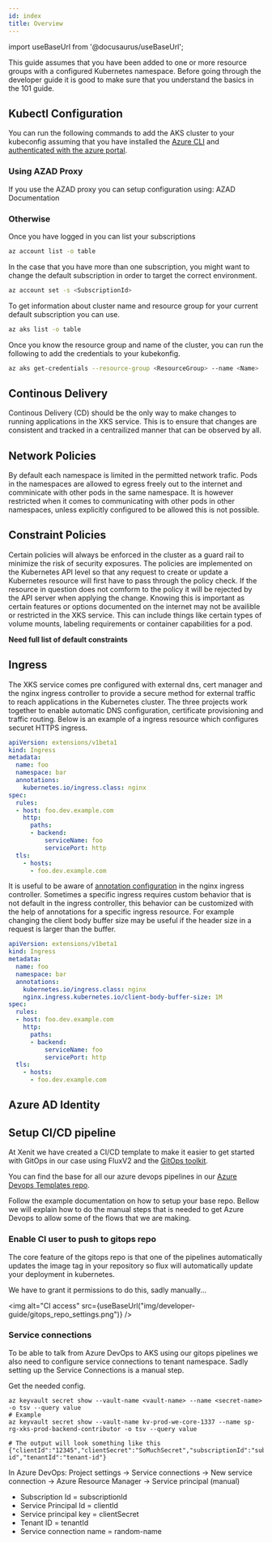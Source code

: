 ```yaml
---
id: index
title: Overview
---
```


import useBaseUrl from '@docusaurus/useBaseUrl';

This guide assumes that you have been added to one or more resource groups with a configured Kubernetes namespace. Before going through the developer guide it is good to make
sure that you understand the basics in the 101 guide.

## Kubectl Configuration
You can run the following commands to add the AKS cluster to your kubeconfig assuming that you have installed the [Azure CLI](https://docs.microsoft.com/en-us/cli/azure/install-azure-cli)
and [authenticated with the azure portal](https://docs.microsoft.com/en-us/cli/azure/authenticate-azure-cli).

### Using AZAD Proxy
If you use the AZAD proxy you can setup configuration using: AZAD Documentation

### Otherwise

Once you have logged in you can list your subscriptions
```bash
az account list -o table
```

In the case that you have more than one subscription, you might want to change the default subscription in order to target the correct environment.
```bash
az account set -s <SubscriptionId>
```
To get information about cluster name and resource group for your current default subscription you can use.
```bash
az aks list -o table
```

Once you know the resource group and name of the cluster, you can run the following to add the credentials to your kubekonfig.
```bash
az aks get-credentials --resource-group <ResourceGroup> --name <Name>
```

## Continous Delivery

Continous Delivery (CD) should be the only way to make changes to running applications in the XKS service. This is to ensure that changes are consistent and tracked in a centrailized
manner that can be observed by all.

## Network Policies

By default each namespace is limited in the permitted network trafic. Pods in the namespaces are allowed to egress freely out to the internet and comminicate with other pods
in the same namespace. It is however restricted when it comes to communicating with other pods in other namespaces, unless explicitly configured to be allowed this is not possible.

## Constraint Policies

Certain policies will always be enforced in the cluster as a guard rail to minimize the risk of security exposures. The policies are implemented on the Kubernetes API level so that
any request to create or update a Kubernetes resource will first have to pass through the policy check. If the resource in question does not comform to the policy it will be rejected
by the API server when applying the change. Knowing this is important as certain features or options documented on the internet may not be availible or restricted in the XKS service.
This can include things like certain types of volume mounts, labeling requirements or container capabilities for a pod.

**Need full list of default constraints**

## Ingress

The XKS service comes pre configured with external dns, cert manager and the nginx ingress controller to provide a secure method for external traffic to reach applications in the
Kubernetes cluster. The three projects work together to enable automatic DNS configuration, certificate provisioning and traffic routing. Below is an example of a ingress resource
which configures securet HTTPS ingress.

```yaml
apiVersion: extensions/v1beta1
kind: Ingress
metadata:
  name: foo
  namespace: bar
  annotations:
    kubernetes.io/ingress.class: nginx
spec:
  rules:
  - host: foo.dev.example.com
    http:
      paths:
      - backend:
          serviceName: foo
          servicePort: http
  tls:
    - hosts:
      - foo.dev.example.com
```

It is useful to be aware of [annotation configuration](https://kubernetes.github.io/ingress-nginx/user-guide/nginx-configuration/annotations/#annotations) in the nginx ingress controller.
Sometimes a specific ingress requires custom behavior that is not default in the ingress controller, this behavior can be customized with the help of annotations for a specific ingress resource.
For example changing the client body buffer size may be useful if the header size in a request is larger than the buffer.

```yaml
apiVersion: extensions/v1beta1
kind: Ingress
metadata:
  name: foo
  namespace: bar
  annotations:
    kubernetes.io/ingress.class: nginx
    nginx.ingress.kubernetes.io/client-body-buffer-size: 1M
spec:
  rules:
  - host: foo.dev.example.com
    http:
      paths:
      - backend:
          serviceName: foo
          servicePort: http
  tls:
    - hosts:
      - foo.dev.example.com
```

## Azure AD Identity

## Setup CI/CD pipeline

At Xenit we have created a CI/CD template to make it easier to get started with GitOps in our case using FluxV2 and the [GitOps toolkit](https://toolkit.fluxcd.io/).

You can find the base for all our azure devops pipelines in our [Azure Devops Templates repo](https://github.com/XenitAB/azure-devops-templates/tree/main/gitops-v2).

Follow the example documentation on how to setup your base repo.
Bellow we will explain how to do the manual steps that is needed to get Azure Devops to allow some of the flows that we are making.

### Enable CI user to push to gitops repo

The core feature of the gitops repo is that one of the pipelines automatically updates the image tag in your repository so flux will automatically update your deployment in kubernetes.

We have to grant it permissions to do this, sadly manually...

<img alt="CI access" src={useBaseUrl("img/developer-guide/gitops_repo_settings.png")} />

### Service connections

To be able to talk from Azure DevOps to AKS using our gitops pipelines we also need to configure service connections to tenant namespace.
Sadly setting up the Service Connections is a manual step.

Get the needed config.

```shell
az keyvault secret show --vault-name <vault-name> --name <secret-name> -o tsv --query value
# Example
az keyvault secret show --vault-name kv-prod-we-core-1337 --name sp-rg-xks-prod-backend-contributor -o tsv --query value

# The output will look something like this
{"clientId":"12345","clientSecret":"SoMuchSecret","subscriptionId":"sub-id","tenantId":"tenant-id"}
```

In Azure DevOps:
Project settings -> Service connections -> New service connection -> Azure Resource Manager -> Service principal (manual)

- Subscription Id = subscriptionId
- Service Principal Id = clientId
- Service principal key = clientSecret
- Tenant ID = tenantId
- Service connection name = random-name
